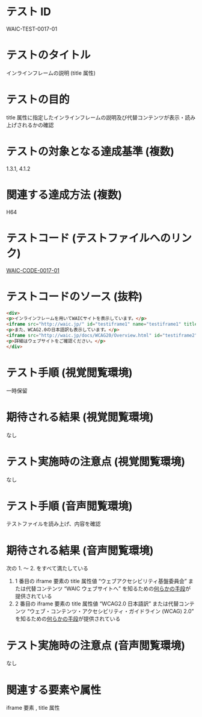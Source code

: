 

# テスト ID
WAIC-TEST-0017-01

# テストのタイトル
インラインフレームの説明 (title 属性)

# テストの目的
title 属性に指定したインラインフレームの説明及び代替コンテンツが表示・読み上げされるかの確認

# テストの対象となる達成基準 (複数)
1.3.1, 4.1.2

# 関連する達成方法 (複数)
H64

# テストコード (テストファイルへのリンク)
[WAIC-CODE-0017-01](https://waic.github.io/as_test/WAIC-CODE/WAIC-CODE-0017-01.html)

# テストコードのソース (抜粋)
```html
<div>
<p>インラインフレームを用いてWAICサイトを表示しています。</p>
<iframe src="http://waic.jp/" id="testiframe1" name="testiframe1" title="ウェブアクセシビリティ基盤委員会" width="500" height="500"><a href="http://waic.jp/">WAIC ウェブサイトへ</a></iframe>
<p>また、WCAG2.0の日本語訳も表示しています。</p>
<iframe src="http://waic.jp/docs/WCAG20/Overview.html" id="testiframe2" name="testiframe2" title="WCAG2.0日本語訳" width="500" height="500"><a href="http://waic.jp/docs/WCAG20/Overview.html">ウェブ・コンテンツ・アクセシビリティ・ガイドライン（WCAG）2.0</a></iframe>
<p>詳細はウェブサイトをご確認ください。</p>
</div>

```
# テスト手順 (視覚閲覧環境)
一時保留

# 期待される結果 (視覚閲覧環境)
なし

# テスト実施時の注意点 (視覚閲覧環境)
なし

# テスト手順 (音声閲覧環境)
テストファイルを読み上げ、内容を確認

# 期待される結果 (音声閲覧環境)
次の 1. 〜 2. をすべて満たしている
1. 1 番目の iframe 要素の title 属性値 “ウェブアクセシビリティ基盤委員会” または代替コンテンツ “WAIC ウェブサイトへ” を知るための[何らかの手段](https://github.com/waic/as_test/blob/master/term.md#%E4%BD%95%E3%82%89%E3%81%8B%E3%81%AE%E6%89%8B%E6%AE%B5)が提供されている
2. 2 番目の iframe 要素の title 属性値 “WCAG2.0 日本語訳” または代替コンテンツ “ウェブ・コンテンツ・アクセシビリティ・ガイドライン (WCAG) 2.0” を知るための[何らかの手段](https://github.com/waic/as_test/blob/master/term.md#%E4%BD%95%E3%82%89%E3%81%8B%E3%81%AE%E6%89%8B%E6%AE%B5)が提供されている

# テスト実施時の注意点 (音声閲覧環境)
なし

# 関連する要素や属性
iframe 要素 , title 属性



